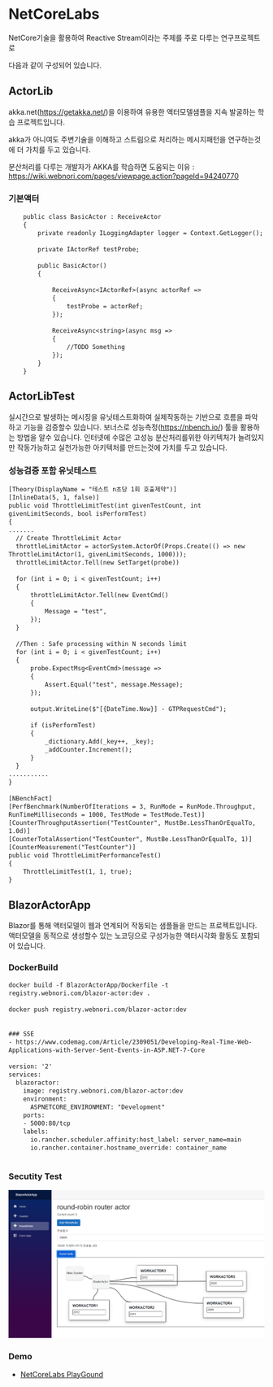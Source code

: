 ﻿# NetCoreLabs

NetCore기술을 활용하여 Reactive Stream이라는 주제를 주로 다루는 연구프로젝트로

다음과 같이 구성되어 있습니다.

## ActorLib

akka.net(https://getakka.net/)을 이용하여 유용한 액터모델샘플을 지속 발굴하는 학습 프로젝트입니다.

akka가 아니여도 주변기술을 이해하고 스트림으로 처리하는 메시지패턴을 연구하는것에 더 가치를 두고 있습니다.

분산처리를 다루는 개발자가 AKKA를 학습하면 도움되는 이유 : https://wiki.webnori.com/pages/viewpage.action?pageId=94240770


### 기본액터
```
    public class BasicActor : ReceiveActor
    {
        private readonly ILoggingAdapter logger = Context.GetLogger();

        private IActorRef testProbe;

        public BasicActor()
        {

            ReceiveAsync<IActorRef>(async actorRef =>
            {
                testProbe = actorRef;
            });

            ReceiveAsync<string>(async msg =>
            {
                //TODO Something
            });
        }
    }
```

## ActorLibTest

실시간으로 발생하는 메시징을 유닛테스트화하여 실제작동하는 기반으로 흐름을 파악하고 기능을 검증할수 있습니다.
보너스로 성능측정(https://nbench.io/) 툴을 활용하는 방법을 알수 있습니다.
인터넷에 수많은 고성능 분산처리를위한 아키텍처가 늘려있지만 작동가능하고 실천가능한 아키텍처를 만드는것에 가치를 두고 있습니다.


### 성능검증 포함 유닛테스트
```
[Theory(DisplayName = "테스트 n초당 1회 호출제약")]
[InlineData(5, 1, false)]
public void ThrottleLimitTest(int givenTestCount, int givenLimitSeconds, bool isPerformTest)
{
.......
  // Create ThrottleLimit Actor
  throttleLimitActor = actorSystem.ActorOf(Props.Create(() => new ThrottleLimitActor(1, givenLimitSeconds, 1000)));
  throttleLimitActor.Tell(new SetTarget(probe))
   
  for (int i = 0; i < givenTestCount; i++)
  {
      throttleLimitActor.Tell(new EventCmd()
      {
          Message = "test",
      });
  }
   
  //Then : Safe processing within N seconds limit
  for (int i = 0; i < givenTestCount; i++)
  {
      probe.ExpectMsg<EventCmd>(message =>
      {
          Assert.Equal("test", message.Message);                       
      });
   
      output.WriteLine($"[{DateTime.Now}] - GTPRequestCmd");
   
      if (isPerformTest)
      {
          _dictionary.Add(_key++, _key);
          _addCounter.Increment();
      }
  }
...........
}

[NBenchFact]
[PerfBenchmark(NumberOfIterations = 3, RunMode = RunMode.Throughput,
RunTimeMilliseconds = 1000, TestMode = TestMode.Test)]
[CounterThroughputAssertion("TestCounter", MustBe.LessThanOrEqualTo, 1.0d)]
[CounterTotalAssertion("TestCounter", MustBe.LessThanOrEqualTo, 1)]
[CounterMeasurement("TestCounter")]
public void ThrottleLimitPerformanceTest()
{
    ThrottleLimitTest(1, 1, true);
}
```


## BlazorActorApp

Blazor를 통해 액터모델이 웹과 연계되어 작동되는 샘플들을 만드는 프로젝트입니다.
액터모델을 동적으로 생성할수 있는 노코딩으로 구성가능한 액터시각화 활동도 포함되어 있습니다.

### DockerBuild

```
docker build -f BlazorActorApp/Dockerfile -t registry.webnori.com/blazor-actor:dev .

docker push registry.webnori.com/blazor-actor:dev


### SSE
- https://www.codemag.com/Article/2309051/Developing-Real-Time-Web-Applications-with-Server-Sent-Events-in-ASP.NET-7-Core

version: '2'
services:
  blazoractor:
    image: registry.webnori.com/blazor-actor:dev
    environment:
      ASPNETCORE_ENVIRONMENT: "Development"
    ports:
    - 5000:80/tcp
    labels:
      io.rancher.scheduler.affinity:host_label: server_name=main
      io.rancher.container.hostname_override: container_name


```
### Secutity Test
![dispacher](Doc/router-roundrobin.png)


### Demo
- [NetCoreLabs PlayGound](https://code.webnori.com/)


